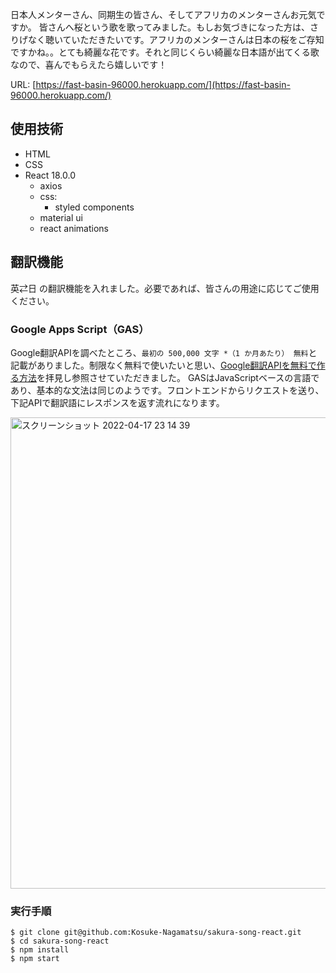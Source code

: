 日本人メンターさん、同期生の皆さん、そしてアフリカのメンターさんお元気ですか。
皆さんへ桜という歌を歌ってみました。もしお気づきになった方は、さりげなく聴いていただきたいです。アフリカのメンターさんは日本の桜をご存知ですかね。。とても綺麗な花です。それと同じくらい綺麗な日本語が出てくる歌なので、喜んでもらえたら嬉しいです！

URL: [https://fast-basin-96000.herokuapp.com/](https://fast-basin-96000.herokuapp.com/)

## 使用技術
- HTML
- CSS
- React 18.0.0
  - axios
  - css: 
    - styled components
  - material ui
  - react animations

## 翻訳機能
英⇄日 の翻訳機能を入れました。必要であれば、皆さんの用途に応じてご使用ください。
### Google Apps Script（GAS）
Google翻訳APIを調べたところ、`最初の 500,000 文字 *（1 か月あたり） 無料`と記載がありました。制限なく無料で使いたいと思い、[Google翻訳APIを無料で作る方法](https://qiita.com/satto_sann/items/be4177360a0bc3691fdf)を拝見し参照させていただきました。
GASはJavaScriptベースの言語であり、基本的な文法は同じのようです。フロントエンドからリクエストを送り、下記APIで翻訳語にレスポンスを返す流れになります。

<img width="754" alt="スクリーンショット 2022-04-17 23 14 39" src="https://user-images.githubusercontent.com/83779040/163718375-a78c39c2-9eae-4c29-b82f-1e12219da42b.png">

### 実行手順
```
$ git clone git@github.com:Kosuke-Nagamatsu/sakura-song-react.git
$ cd sakura-song-react
$ npm install
$ npm start
```